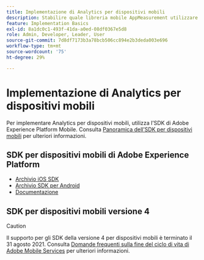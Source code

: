 ```yaml
---
title: Implementazione di Analytics per dispositivi mobili
description: Stabilire quale libreria mobile AppMeasurement utilizzare.
feature: Implementation Basics
exl-id: 8a1dc0c1-493f-41da-a0ed-08df0367e5d8
role: Admin, Developer, Leader, User
source-git-commit: 7d8df7173b3a78bcb506cc894e2b3deda003e696
workflow-type: tm+mt
source-wordcount: '75'
ht-degree: 29%

---
```


# Implementazione di Analytics per dispositivi mobili

Per implementare Analytics per dispositivi mobili, utilizza l’SDK di Adobe Experience Platform Mobile. Consulta [Panoramica dell’SDK per dispositivi mobili](aep-edge/mobile-sdk/overview.md) per ulteriori informazioni.

## SDK per dispositivi mobili di Adobe Experience Platform

* [Archivio iOS SDK](https://github.com/adobe/aepsdk-analytics-ios)
* [Archivio SDK per Android](https://github.com/adobe/aepsdk-analytics-android)
* [Documentazione](https://sdkdocs.com/)

## SDK per dispositivi mobili versione 4

>[!CAUTION]
>
>Il supporto per gli SDK della versione 4 per dispositivi mobili è terminato il 31 agosto 2021. Consulta [Domande frequenti sulla fine del ciclo di vita di Adobe Mobile Services](https://experienceleague.adobe.com/docs/discontinued/using/mobile-services.html) per ulteriori informazioni.


